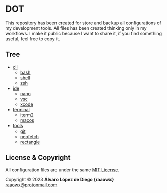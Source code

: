 # DOT

This repository has been created for store and backup all configurations of my development tools. All files has been created thinking only in my workflows. I make it public because I want to share it, if you find something useful, feel free to copy it.  

## Tree

* [cli](./cli/)
  * [bash](./cli/bash)
  * [shell](./cli/shell)
  * [zsh](./cli/zsh)
* [ide](./ide/)
  * [nano](./ide/nano)
  * [vsc](./ide/vsc)
  * [xcode](./ide/xcode)
* [terminal](./terminal/)
  * [iterm2](./terminal/iterm2)
  * [macos](./terminal/macos)
* [tools](./tools/)
  * [git](./tools/git)
  * [neofetch](./tools/neofetch)
  * [rectangle](./tools/rectangle)

## License & Copyright

All configuration files are under the same [MIT License](./LICENSE.txt).  

Copyright © 2023 **Álvaro López de Diego {raaowx}** <raaowx@protonmail.com>
